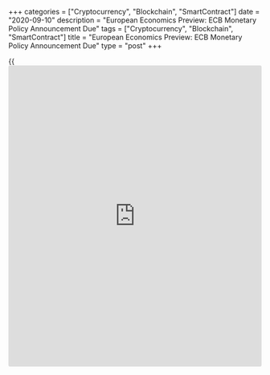 +++
categories = ["Cryptocurrency", "Blockchain", "SmartContract"]
date = "2020-09-10"
description = "European Economics Preview: ECB Monetary Policy Announcement Due"
tags = ["Cryptocurrency", "Blockchain", "SmartContract"]
title = "European Economics Preview: ECB Monetary Policy Announcement Due"
type = "post"
+++

{{<iframe id="large-banner" src="https://www.bounty.group/#slide=3.0" width="100%" height="600" scrolling="no" style="border: 0px solid rgb(216, 221, 230); border-radius: 3px;">}}

The interest rate announcement from the European Central Bank is due on
Thursday, headlining a busy day for the European economic [news](https://www.letsplayfx.com/blog/forex-news-website/).

The ECB is expected to leave its key interest rate, which is the rate on
the main refinancing operations, at a record low zero percent. No new
measures are expected at the meeting. The announcement is due at 7.45 am
ET.

ECB President Christine Lagarde is set to hold customary press
conference at 8.30 am ET.

The ECB will also release staff macroeconomic projections for the euro
area.

At 2.00 am ET, Statistics Norway releases consumer and producer prices
for August. Inflation is forecast to rise to 1.7 percent from 1.3
percent in July.

At 2.45 am ET, France industrial production data is due. Economists
forecast output to grow 5 percent on month in July, slower than the 12.7
percent increase in June.  
  
At 3.00 am ET, the Czech Statistical Office publishes consumer price
data for August. Inflation is seen falling to 3.3 percent from 3.4
percent in July. In the meantime, unemployment data is due from Turkey.

Half an hour later, Statistics Sweden releases consumer price data for
August. Prices are forecast to grow 0.9 percent on year versus a 0.5
percent rise in July.

At 4.00 am ET, Italy's Istat publishes industrial production figures for
July. Economists expect industrial output to grow 3.5 percent on month,
but slower than the 8.2 percent rise seen in June.

At 5.00 am ET, consumer prices and unemployment reports are due from
Greece.

For comments and feedback [contact](https://www.playgroundfx.com/contact/): editorial@rtt[news](https://www.letsplayfx.com/blog/forex-news-website/).com

[Business News][1]

   1. www.rtt[news](https://www.letsplayfx.com/blog/forex-news-website/).com/Content/Business.aspx